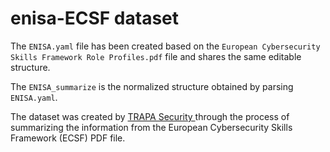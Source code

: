 # enisa-ECSF dataset

The `ENISA.yaml` file has been created based on the `European Cybersecurity Skills Framework Role Profiles.pdf` file and
shares the same editable structure.

The `ENISA_summarize` is the normalized structure obtained by parsing `ENISA.yaml`.

The dataset was created by [TRAPA Security ](https://trapa.tw/) through the process of summarizing the information from
the European Cybersecurity Skills Framework (ECSF) PDF file.


